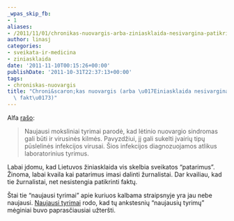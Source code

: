 ```yaml
---
_wpas_skip_fb:
- 1
aliases:
- /2011/11/01/chronikas-nuovargis-arba-ziniasklaida-nesivargina-patikrinti-faktu/
author: linasj
categories:
- sveikata-ir-medicina
- ziniasklaida
date: '2011-11-10T00:15:26+00:00'
publishDate: '2011-10-31T22:37:13+00:00'
tags:
- chroniskas-nuovargis
title: "Chroni&scaron;kas nuovargis (arba \u017Einiasklaida nesivargina patikrinti\
  \ fakt\u0173)"
---
```

Alfa [rašo](http://www.alfa.lt/straipsnis/12792673/Letinis.nuovargis.ispeja..laikas.sustoti=2011-10-31_12-38/):

> Naujausi moksliniai tyrimai parodė, kad lėtinio nuovargio sindromas gali būti ir virusinės kilmės. Pavyzdžiui, jį gali sukelti įvairių tipų pūslelinės infekcijos virusai. Šios infekcijos diagnozuojamos atlikus laboratorinius tyrimus.


Labai įdomu, kad Lietuvos žiniasklaida vis skelbia sveikatos “patarimus”. Žinoma, labai kvaila kai patarimus imasi dalinti žurnalistai. Dar kvailiau, kad tie žurnalistai, net nesistengia patikrinti faktų.

Štai tie “naujausi tyrimai” apie kuriuos kalbama straipsnyje yra jau nebe naujausi. [Naujausi tyrimai](http://pipeline.corante.com/archives/2011/06/06/xmrv_and_chronic_fatigue_down_for_more_than_the_third_time.php) rodo, kad tų ankstesnių “naujausių tyrimų” mėginiai buvo paprasčiausiai užteršti.
